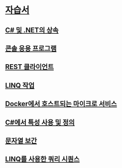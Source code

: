# [자습서](index.md)
## [C# 및 .NET의 상속](inheritance.md)
## [콘솔 응용 프로그램](console-teleprompter.md)
## [REST 클라이언트](console-webapiclient.md)
## [LINQ 작업](working-with-linq.md)
## [Docker에서 호스트되는 마이크로 서비스](microservices.md)
## [C#에서 특성 사용 및 정의](attributes.md)
## [문자열 보간](string-interpolation.md)
## [LINQ를 사용한 쿼리 시퀀스](working-with-linq.md)
